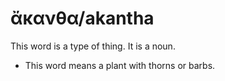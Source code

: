 # ἄκανθα/akantha 
This word is a type of thing. It is a noun. 

* This word means a plant with thorns or barbs.
